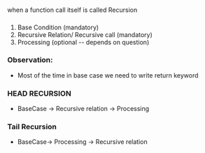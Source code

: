 ####
when a function call itself is called Recursion


###
1. Base Condition (mandatory)
2. Recursive Relation/ Recursive call (mandatory)
3. Processing (optional -- depends on question)


### Observation:
* Most of the time in base case we need to write return keyword


### HEAD RECURSION
* BaseCase -> Recursive relation -> Processing

### Tail Recursion
* BaseCase-> Processing -> Recursive relation


